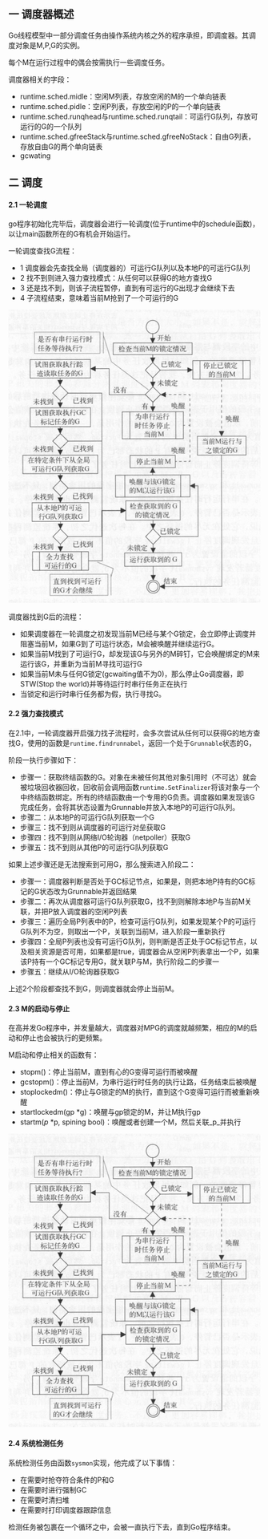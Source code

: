 ## 一 调度器概述

Go线程模型中一部分调度任务由操作系统内核之外的程序承担，即调度器。其调度对象是M,P,G的实例。  

每个M在运行过程中的偶会按需执行一些调度任务。  

调度器相关的字段：
- runtime.sched.midle：空闲M列表，存放空闲的M的一个单向链表
- runtime.sched.pidle：空闲P列表，存放空闲的P的一个单向链表
- runtime.sched.runqhead与runtime.sched.runqtail：可运行G队列，存放可运行的G的一个队列
- runtime.sched.gfreeStack与runtime.sched.gfreeNoStack：自由G列表，存放自由G的两个单向链表
- gcwating

## 二 调度

#### 2.1 一轮调度

go程序初始化完毕后，调度器会进行一轮调度(位于runtime中的schedule函数)，以让main函数所在的G有机会开始运行。  

一轮调度查找G流程：  
- 1 调度器会先查找全局（调度器的）可运行G队列以及本地P的可运行G队列
- 2 找不到则进入强力查找模式：从任何可以获得G的地方查找G
- 3 还是找不到，则该子流程暂停，直到有可运行的G出现才会继续下去
- 4 子流程结束，意味着当前M抢到了一个可运行的G

![](../images/Golang/mpg-6.png)  

调度器找到G后的流程：
- 如果调度器在一轮调度之初发现当前M已经与某个G锁定，会立即停止调度并阻塞当前M，如果G到了可运行状态，M会被唤醒并继续运行G。  
- 如果当前M找到了可运行G，却发现该G与另外的M碎钉，它会唤醒绑定的M来运行该G，并重新为当前M寻找可运行G
- 如果当前M未与任何G锁定(gcwaiting值不为0)，那么停止Go调度器，即STW(Stop the world)并等待运行时串行任务正在执行
- 当锁定和运行时串行任务都为假，执行寻找G。

#### 2.2 强力查找模式

在2.1中，一轮调度器开启强力找子流程时，会多次尝试从任何可以获得G的地方查找G，使用的函数是`runtime.findrunnabel`，返回一个处于`Grunnable`状态的G，

阶段一执行步骤如下：

- 步骤一：获取终结函数的G。对象在未被任何其他对象引用时（不可达）就会被垃圾回收器回收，回收前会调用函数`runtime.SetFinalizer`将该对象与一个中终结函数绑定。所有的终结函数由一个专用的G负责。调度器如果发现该G完成任务，会将其状态设置为Grunnable并放入本地P的可运行G队列。
- 步骤二：从本地P的可运行G队列获取一个G
- 步骤三：找不到则从调度器的可运行对垒获取G
- 步骤四：找不到则从网络I/O轮询器（netpoller）获取G
- 步骤五：找不到则从其他P的可运行G队列获取G



如果上述步骤还是无法搜索到可用G，那么搜索进入阶段二：
- 步骤一：调度器判断是否处于GC标记节点，如果是，则把本地P持有的GC标记的G状态改为Grunnable并返回结果
- 步骤二：再次从调度器可运行G队列获取G，找不到则解除本地P与当前M关联，并把P放入调度器的空闲P列表
- 步骤三：遍历全局P列表中的P，检查可运行G队列，如果发现某个P的可运行G队列不为空，则取出一个P，关联到当前M，进入阶段一重新执行
- 步骤四：全局P列表也没有可运行G队列，则判断是否正处于GC标记节点，以及相关资源是否可用，如果都是true，调度器会从空闲P列表拿出一个P，如果该P持有一个GC标记专用G，就关联P与M，执行阶段二的步骤一
- 步骤五：继续从I/O轮询器获取G

上述2个阶段都查找不到G，则调度器就会停止当前M。

#### 2.3 M的启动与停止  

在高并发Go程序中，并发量越大，调度器对MPG的调度就越频繁，相应的M的启动和停止也会被执行的更频繁。  

M启动和停止相关的函数有：
- stopm()：停止当前M，直到有心的G变得可运行而被唤醒
- gcstopm()：停止当前M，为串行运行时任务的执行让路，任务结束后被唤醒
- stoplockedm()：停止与G锁定的M的执行，直到这个G变得可运行而被重新唤醒
- startlockedm(gp *g)：唤醒与gp锁定的M，并让M执行gp
- startm(_p_ *p, spining bool)：唤醒或者创建一个M，然后关联_p_并执行

![](../images/Golang/mpg-7.png)


#### 2.4 系统检测任务

系统检测任务由函数`sysmon`实现，他完成了以下事情：
- 在需要时抢夺符合条件的P和G
- 在需要时进行强制GC
- 在需要时清扫堆
- 在需要时打印调度器跟踪信息

检测任务被包裹在一个循环之中，会被一直执行下去，直到Go程序结束。